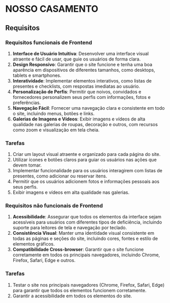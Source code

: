 # NOSSO CASAMENTO

## Requisitos

### Requisitos funcionais de Frontend

1. **Interface de Usuário Intuitiva**: Desenvolver uma interface visual atraente e fácil de usar, que guie os usuários de forma clara.
2. **Design Responsivo**: Garantir que o site funcione e tenha uma boa aparência em dispositivos de diferentes tamanhos, como desktops, tablets e smartphones.
3. **Interatividade**: Implementar elementos interativos, como listas de presentes e checklists, com respostas imediatas ao usuário.
4. **Personalização de Perfis**: Permitir que noivos, convidados e fornecedores personalizem seus perfis com informações, fotos e preferências.
5. **Navegação Fácil**: Fornecer uma navegação clara e consistente em todo o site, incluindo menus, botões e links.
6. **Galerias de Imagens e Vídeos**: Exibir imagens e vídeos de alta qualidade nas galerias de roupas, decoração e outros, com recursos como zoom e visualização em tela cheia.

### Tarefas

1. Criar um layout visual atraente e organizado para cada página do site.
2. Utilizar ícones e botões claros para guiar os usuários nas ações que devem tomar.
3. Implementar funcionalidade para os usuários interagirem com listas de presentes, como adicionar ou reservar itens.
4. Permitir que os usuários adicionem fotos e informações pessoais aos seus perfis.
5. Exibir imagens e vídeos em alta qualidade nas galerias.

### Requisitos não funcionais de Frontend

1. **Acessibilidade**: Assegurar que todos os elementos da interface sejam acessíveis para usuários com diferentes tipos de deficiência, incluindo suporte para leitores de tela e navegação por teclado.
2. **Consistência Visual**: Manter uma identidade visual consistente em todas as páginas e seções do site, incluindo cores, fontes e estilo de elementos gráficos.
3. **Compatibilidade Cross-browser**: Garantir que o site funcione corretamente em todos os principais navegadores, incluindo Chrome, Firefox, Safari, Edge e outros.

### Tarefas

1. Testar o site nos principais navegadores (Chrome, Firefox, Safari, Edge) para garantir que todos os elementos funcionem corretamente.
2. Garantir a acessibilidade em todos os elementos do site.
